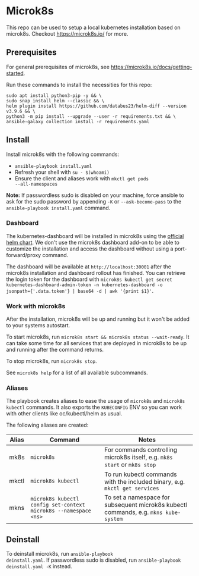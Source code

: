 # Microk8s
This repo can be used to setup a local kubernetes installation based on microk8s.
Checkout https://microk8s.io/ for more.

## Prerequisites
For general prerequisites of microk8s, see https://microk8s.io/docs/getting-started.

Run these commands to install the necessities for this repo:

```
sudo apt install python3-pip -y && \
sudo snap install helm --classic && \
helm plugin install https://github.com/databus23/helm-diff --version v3.9.6 && \
python3 -m pip install --upgrade --user -r requirements.txt && \
ansible-galaxy collection install -r requirements.yaml
```

## Install
Install microk8s with the following commands:
  * <code>ansible-playbook install.yaml</code>
  * Refresh your shell with <code>su - $(whoami)</code>
  * Ensure the client and aliases work with <code>mkctl get pods --all-namespaces</code>

**Note:** If passwordless sudo is disabled on your machine, force ansible to ask for the sudo password by appending <code>-K</code> or <code>--ask-become-pass</code> to the <code>ansible-playbook install.yaml</code> command.

### Dashboard
The kubernetes-dashboard will be installed in microk8s using the [official helm chart](https://artifacthub.io/packages/helm/k8s-dashboard/kubernetes-dashboard).
We don't use the microk8s dashboard add-on to be able to customize the installation and access the dashboard without using a port-forward/proxy command.

The dashboard will be available at <code>http://localhost:30001</code> after the microk8s installation and dashboard rollout has finished.
You can retrieve the login token for the dashboard with <code>microk8s kubectl get secret kubernetes-dashboard-admin-token -n kubernetes-dashboard -o jsonpath={'.data.token'} | base64 -d | awk '{print $1}'</code>.

### Work with microk8s
After the installation, microk8s will be up and running but it won't be added to your systems autostart.

To start microk8s, run `microk8s start && microk8s status --wait-ready`.
It can take some time for all services that are deployed in microk8s to be up and running after the command returns.

To stop microk8s, run `microk8s stop`.

See `microk8s help` for a list of all available subcommands.

### Aliases
The playbook creates aliases to ease the usage of `microk8s` and `microk8s kubectl` commands.
It also exports the `KUBECONFIG` ENV so you can work with other clients like oc/kubectl/helm as usual.

The following aliases are created:

| Alias | Command                                                         | Notes                                                                                |
| ----- | --------------------------------------------------------------- | ------------------------------------------------------------------------------------ |
| mk8s  | `microk8s`                                                      | For commands controlling microk8s itself, e.g. `mk8s start` or `mk8s stop`           |
| mkctl | `microk8s kubectl`                                              | To run kubectl commands with the included binary, e.g. `mkctl get services`          |
| mkns  | `microk8s kubectl config set-context microk8s --namespace <ns>` | To set a namespace for subsequent microk8s kubectl commands, e.g. `mkns kube-system` |

## Deinstall
To deinstall microk8s, run <code>ansible-playbook deinstall.yaml</code>.
If passwordless sudo is disabled, run <code>ansible-playbook deinstall.yaml -K</code> instead.
